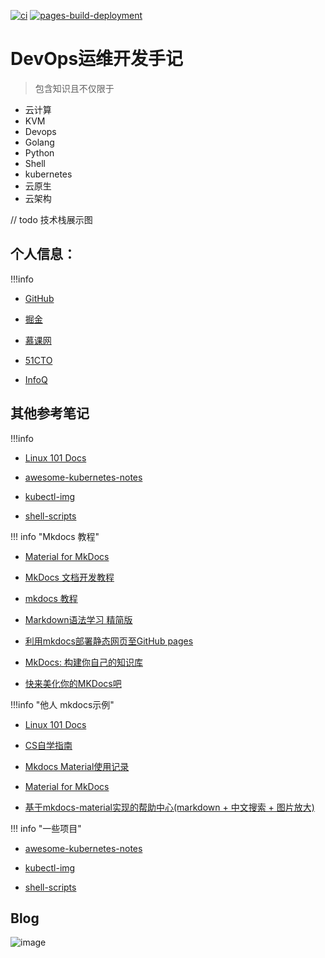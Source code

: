 
[![ci](https://github.com/hujianli94/hujianli94.github.io/actions/workflows/ci.yml/badge.svg)](https://github.com/hujianli94/hujianli94.github.io/blob/main/.github/workflows/ci.yml)
[![pages-build-deployment](https://github.com/hujianli94/hujianli94.github.io/actions/workflows/pages/pages-build-deployment/badge.svg?branch=gh-pages)](https://github.com/hujianli94/hujianli94.github.io/actions/workflows/pages/pages-build-deployment)


# DevOps运维开发手记

>  包含知识且不仅限于 


- 云计算
- KVM
- Devops
- Golang
- Python
- Shell
- kubernetes
- 云原生
- 云架构






// todo  技术栈展示图





## 个人信息：

!!!info


  - [GitHub](https://github.com/redhatxl)
  
  - [掘金](https://juejin.im/user/5c36033fe51d456e4138b473/posts)
  
  - [慕课网](https://www.imooc.com/u/1260704)

  - [51CTO](https://blog.51cto.com/kaliarch)

  - [InfoQ](https://www.infoq.cn/u/kaliarch/publish)


## 其他参考笔记

!!!info


  - [Linux 101 Docs](https://github.com/ustclug/Linux101-docs)

  - [awesome-kubernetes-notes](https://github.com/overnote/awesome-kubernetes-notes)

  - [kubectl-img](https://github.com/redhatxl/kubectl-img)

  - [shell-scripts](https://github.com/daily-scripts/shell-scripts)


!!! info "Mkdocs 教程"


  - [Material for MkDocs](https://squidfunk.github.io/mkdocs-material/getting-started/)

  - [MkDocs 文档开发教程](https://mkdocs-like-code.readthedocs.io/zh_CN/latest/)
  
  - [mkdocs 教程](https://emma-ssq.github.io/blog/tools/mkdocs/)

  - [Markdown语法学习 精简版](https://wcowin.work/develop/Markdown/markdown/)

  - [利用mkdocs部署静态网页至GitHub pages](https://segmentfault.com/a/1190000043501934?utm_source=sf-similar-article)

  - [MkDocs: 构建你自己的知识库 ](https://www.cnblogs.com/brt2/p/13950073.html)

  - [快来美化你的MKDocs吧](https://juejin.cn/post/7066641709198737416)



!!!info "他人 mkdocs示例"


  - [Linux 101 Docs](https://github.com/ustclug/Linux101-docs)

  - [CS自学指南](https://csdiy.wiki/)

  - [Mkdocs Material使用记录](https://shafish.cn/blog/mkdocs/)

  - [Material for MkDocs](https://squidfunk.github.io/mkdocs-material/getting-started/)

  - [基于mkdocs-material实现的帮助中心(markdown + 中文搜索 + 图片放大)](https://segmentfault.com/a/1190000018592279)





!!! info "一些项目"


  - [awesome-kubernetes-notes](https://github.com/overnote/awesome-kubernetes-notes)

  - [kubectl-img](https://github.com/redhatxl/kubectl-img)

  - [shell-scripts](https://github.com/daily-scripts/shell-scripts)




## Blog

![image](https://cdn.jsdelivr.net/gh/hujianli94/Picgo-atlas@main/img/image.q8ohq9o157k.png)
